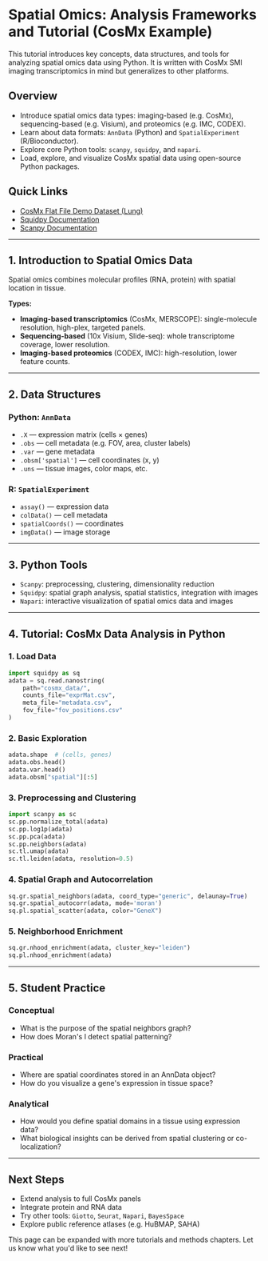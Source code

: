 # Spatial Omics: Analysis Frameworks and Tutorial (CosMx Example)

This tutorial introduces key concepts, data structures, and tools for analyzing spatial omics data using Python. It is written with CosMx SMI imaging transcriptomics in mind but generalizes to other platforms. 

## Overview
- Introduce spatial omics data types: imaging-based (e.g. CosMx), sequencing-based (e.g. Visium), and proteomics (e.g. IMC, CODEX).
- Learn about data formats: `AnnData` (Python) and `SpatialExperiment` (R/Bioconductor).
- Explore core Python tools: `scanpy`, `squidpy`, and `napari`.
- Load, explore, and visualize CosMx spatial data using open-source Python packages.

## Quick Links
- [CosMx Flat File Demo Dataset (Lung)](https://nanostring-public-share.s3.us-west-2.amazonaws.com/CosMx/Cellular+Data/Lung5_Rep1-Flat_files_and_images.zip)
- [Squidpy Documentation](https://squidpy.readthedocs.io)
- [Scanpy Documentation](https://scanpy.readthedocs.io)

---

## 1. Introduction to Spatial Omics Data
Spatial omics combines molecular profiles (RNA, protein) with spatial location in tissue. 

**Types:**
- **Imaging-based transcriptomics** (CosMx, MERSCOPE): single-molecule resolution, high-plex, targeted panels.
- **Sequencing-based** (10x Visium, Slide-seq): whole transcriptome coverage, lower resolution.
- **Imaging-based proteomics** (CODEX, IMC): high-resolution, lower feature counts.

---

## 2. Data Structures

### Python: `AnnData`
- `.X` — expression matrix (cells × genes)
- `.obs` — cell metadata (e.g. FOV, area, cluster labels)
- `.var` — gene metadata
- `.obsm['spatial']` — cell coordinates (x, y)
- `.uns` — tissue images, color maps, etc.

### R: `SpatialExperiment`
- `assay()` — expression data
- `colData()` — cell metadata
- `spatialCoords()` — coordinates
- `imgData()` — image storage

---

## 3. Python Tools
- `Scanpy`: preprocessing, clustering, dimensionality reduction
- `Squidpy`: spatial graph analysis, spatial statistics, integration with images
- `Napari`: interactive visualization of spatial omics data and images

---

## 4. Tutorial: CosMx Data Analysis in Python

### 1. Load Data
```python
import squidpy as sq
adata = sq.read.nanostring(
    path="cosmx_data/",
    counts_file="exprMat.csv",
    meta_file="metadata.csv",
    fov_file="fov_positions.csv"
)
```

### 2. Basic Exploration
```python
adata.shape  # (cells, genes)
adata.obs.head()
adata.var.head()
adata.obsm["spatial"][:5]
```

### 3. Preprocessing and Clustering
```python
import scanpy as sc
sc.pp.normalize_total(adata)
sc.pp.log1p(adata)
sc.pp.pca(adata)
sc.pp.neighbors(adata)
sc.tl.umap(adata)
sc.tl.leiden(adata, resolution=0.5)
```

### 4. Spatial Graph and Autocorrelation
```python
sq.gr.spatial_neighbors(adata, coord_type="generic", delaunay=True)
sq.gr.spatial_autocorr(adata, mode='moran')
sq.pl.spatial_scatter(adata, color="GeneX")
```

### 5. Neighborhood Enrichment
```python
sq.gr.nhood_enrichment(adata, cluster_key="leiden")
sq.pl.nhood_enrichment(adata)
```

---

## 5. Student Practice

### Conceptual
- What is the purpose of the spatial neighbors graph?
- How does Moran's I detect spatial patterning?

### Practical
- Where are spatial coordinates stored in an AnnData object?
- How do you visualize a gene's expression in tissue space?

### Analytical
- How would you define spatial domains in a tissue using expression data?
- What biological insights can be derived from spatial clustering or co-localization?

---

## Next Steps
- Extend analysis to full CosMx panels
- Integrate protein and RNA data
- Try other tools: `Giotto`, `Seurat`, `Napari`, `BayesSpace`
- Explore public reference atlases (e.g. HuBMAP, SAHA)

This page can be expanded with more tutorials and methods chapters. Let us know what you'd like to see next!
